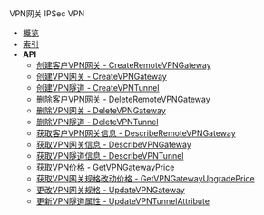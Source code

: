 <div class="sidebar_title icon__ipsecvpn">VPN网关 IPSec VPN</div>

- [概览](api/ipsecvpn-api/README.md)
- [索引](api/ipsecvpn-api/index.md)
- **API**
    - [创建客户VPN网关 - CreateRemoteVPNGateway](api/ipsecvpn-api/create_remote_vpn_gateway)
    - [创建VPN网关 - CreateVPNGateway](api/ipsecvpn-api/create_vpn_gateway)
    - [创建VPN隧道 - CreateVPNTunnel](api/ipsecvpn-api/create_vpn_tunnel)
    - [删除客户VPN网关 - DeleteRemoteVPNGateway](api/ipsecvpn-api/delete_remote_vpn_gateway)
    - [删除VPN网关 - DeleteVPNGateway](api/ipsecvpn-api/delete_vpn_gateway)
    - [删除VPN隧道 - DeleteVPNTunnel](api/ipsecvpn-api/delete_vpn_tunnel)
    - [获取客户VPN网关信息 - DescribeRemoteVPNGateway](api/ipsecvpn-api/describe_remote_vpn_gateway)
    - [获取VPN网关信息 - DescribeVPNGateway](api/ipsecvpn-api/describe_vpn_gateway)
    - [获取VPN隧道信息 - DescribeVPNTunnel](api/ipsecvpn-api/describe_vpn_tunnel)
    - [获取VPN价格 - GetVPNGatewayPrice](api/ipsecvpn-api/get_vpn_gateway_price)
    - [获取VPN网关规格改动价格 - GetVPNGatewayUpgradePrice](api/ipsecvpn-api/get_vpn_gateway_upgrade_price)
    - [更改VPN网关规格 - UpdateVPNGateway](api/ipsecvpn-api/update_vpn_gateway)
    - [更新VPN隧道属性 - UpdateVPNTunnelAttribute](api/ipsecvpn-api/update_vpn_tunnel_attribute)
